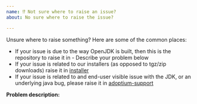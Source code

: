 ```yaml
---
name: ⁉️ Not sure where to raise an issue?
about: No sure where to raise the issue?

---
```


Unsure where to raise something? Here are some of the common places:
- If your issue is due to the way OpenJDK is built, then this is the repository to raise it in - Describe your problem below
- If your issue is related to our installers (as opposed to tgz/zip downloads) raise it in [installer](https://github.com/adoptium/installer/)
- If your issue is related to and end-user visible issue with the JDK, or an underlying java bug, please raise it in [adoptium-support](https://github.com/adoptium/adoptium-support/issues)

**Problem description:**
